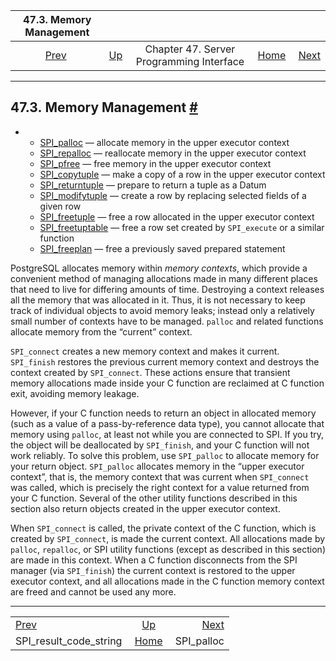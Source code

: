 <!--?xml version="1.0" encoding="UTF-8" standalone="no"?-->

|                      47.3. Memory Management                      |                                                           |                                          |                                                       |                                           |
| :---------------------------------------------------------------: | :-------------------------------------------------------- | :--------------------------------------: | ----------------------------------------------------: | ----------------------------------------: |
| [Prev](spi-spi-result-code-string.html "SPI_result_code_string")  | [Up](spi.html "Chapter 47. Server Programming Interface") | Chapter 47. Server Programming Interface | [Home](index.html "PostgreSQL 17devel Documentation") |  [Next](spi-spi-palloc.html "SPI_palloc") |

***

## 47.3. Memory Management [#](#SPI-MEMORY)

*   *   [SPI\_palloc](spi-spi-palloc.html) — allocate memory in the upper executor context
    *   [SPI\_repalloc](spi-realloc.html) — reallocate memory in the upper executor context
    *   [SPI\_pfree](spi-spi-pfree.html) — free memory in the upper executor context
    *   [SPI\_copytuple](spi-spi-copytuple.html) — make a copy of a row in the upper executor context
    *   [SPI\_returntuple](spi-spi-returntuple.html) — prepare to return a tuple as a Datum
    *   [SPI\_modifytuple](spi-spi-modifytuple.html) — create a row by replacing selected fields of a given row
    *   [SPI\_freetuple](spi-spi-freetuple.html) — free a row allocated in the upper executor context
    *   [SPI\_freetuptable](spi-spi-freetupletable.html) — free a row set created by `SPI_execute` or a similar function
    *   [SPI\_freeplan](spi-spi-freeplan.html) — free a previously saved prepared statement

[]()PostgreSQL allocates memory within *memory contexts*, which provide a convenient method of managing allocations made in many different places that need to live for differing amounts of time. Destroying a context releases all the memory that was allocated in it. Thus, it is not necessary to keep track of individual objects to avoid memory leaks; instead only a relatively small number of contexts have to be managed. `palloc` and related functions allocate memory from the “current” context.

`SPI_connect` creates a new memory context and makes it current. `SPI_finish` restores the previous current memory context and destroys the context created by `SPI_connect`. These actions ensure that transient memory allocations made inside your C function are reclaimed at C function exit, avoiding memory leakage.

However, if your C function needs to return an object in allocated memory (such as a value of a pass-by-reference data type), you cannot allocate that memory using `palloc`, at least not while you are connected to SPI. If you try, the object will be deallocated by `SPI_finish`, and your C function will not work reliably. To solve this problem, use `SPI_palloc` to allocate memory for your return object. `SPI_palloc` allocates memory in the “upper executor context”, that is, the memory context that was current when `SPI_connect` was called, which is precisely the right context for a value returned from your C function. Several of the other utility functions described in this section also return objects created in the upper executor context.

When `SPI_connect` is called, the private context of the C function, which is created by `SPI_connect`, is made the current context. All allocations made by `palloc`, `repalloc`, or SPI utility functions (except as described in this section) are made in this context. When a C function disconnects from the SPI manager (via `SPI_finish`) the current context is restored to the upper executor context, and all allocations made in the C function memory context are freed and cannot be used any more.

***

|                                                                   |                                                           |                                           |
| :---------------------------------------------------------------- | :-------------------------------------------------------: | ----------------------------------------: |
| [Prev](spi-spi-result-code-string.html "SPI_result_code_string")  | [Up](spi.html "Chapter 47. Server Programming Interface") |  [Next](spi-spi-palloc.html "SPI_palloc") |
| SPI\_result\_code\_string                                         |   [Home](index.html "PostgreSQL 17devel Documentation")   |                               SPI\_palloc |
